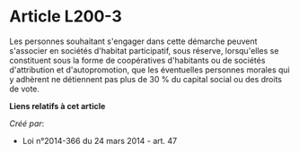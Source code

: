 # Article L200-3

Les personnes souhaitant s'engager dans cette démarche peuvent s'associer en sociétés d'habitat participatif, sous réserve,
lorsqu'elles se constituent sous la forme de coopératives d'habitants ou de sociétés d'attribution et d'autopromotion, que
les éventuelles personnes morales qui y adhèrent ne détiennent pas plus de 30 % du capital social ou des droits de vote.

**Liens relatifs à cet article**

_Créé par_:

  - Loi n°2014-366 du 24 mars 2014 - art. 47
